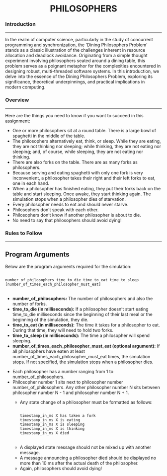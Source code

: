 # <h1 align="center">PHILOSOPHERS</h1>

### Introduction
---
In the realm of computer science, particularly in the study of concurrent programming and synchronization, the 'Dining Philosophers Problem' stands as a classic illustration of the challenges inherent in resource allocation and deadlock avoidance. Originating from a simple thought experiment involving philosophers seated around a dining table, this problem serves as a poignant metaphor for the complexities encountered in designing robust, multi-threaded software systems. In this introduction, we delve into the essence of the Dining Philosophers Problem, exploring its significance, theoretical underpinnings, and practical implications in modern computing.

### Overview
---
<p>Here are the things you need to know if you want to succeed in this assignment:</p>
<ul>
  <li>One or more philosophers sit at a round table. There is a large bowl of spaghetti in the middle of the table.</li>
  <li>The philosophers alternatively eat, think, or sleep. While they are eating, they are not thinking nor sleeping; while thinking, they are not eating nor sleeping; and, of course, while sleeping, they are not eating nor thinking.</li>
  <li>There are also forks on the table. There are as many forks as philosophers.</li>
  <li>Because serving and eating spaghetti with only one fork is very inconvenient, a philosopher takes their right and their left forks to eat, one in each hand.</li>
  <li>When a philosopher has finished eating, they put their forks back on the table and start sleeping. Once awake, they start thinking again. The simulation stops when a philosopher dies of starvation.</li>
  <li>Every philosopher needs to eat and should never starve.</li>
  <li>Philosophers don’t speak with each other.</li>
  <li>Philosophers don’t know if another philosopher is about to die.</li>
  <li>No need to say that philosophers should avoid dying!</li>
</ul>

### Rules to Follow
---
<h2>Program Arguments</h2>
<p>Below are the program arguments required for the simulation:</p>
<pre>
<code>
number_of_philosophers time_to_die time_to_eat time_to_sleep [number_of_times_each_philosopher_must_eat]
</code>
</pre>

<ul>
  <li><strong>number_of_philosophers:</strong> The number of philosophers and also the number of forks.</li>
  <li><strong>time_to_die (in milliseconds):</strong> If a philosopher doesn’t start eating time_to_die milliseconds since the beginning of their last meal or the beginning of the simulation, they die.</li>
  <li><strong>time_to_eat (in milliseconds):</strong> The time it takes for a philosopher to eat. During that time, they will need to hold two forks.</li>
  <li><strong>time_to_sleep (in milliseconds):</strong> The time a philosopher will spend sleeping.</li>
  <li><strong>number_of_times_each_philosopher_must_eat (optional argument):</strong> If all philosophers have eaten at least number_of_times_each_philosopher_must_eat times, the simulation stops. If not specified, the simulation stops when a philosopher dies.</li>
</ul>
</pre>

<ul>
  <li>Each philosopher has a number ranging from 1 to number_of_philosophers.</li>
  <li>Philosopher number 1 sits next to philosopher number number_of_philosophers. Any other philosopher number N sits between philosopher number N - 1 and philosopher number N + 1.</li>
<ul/>
<li>Any state change of a philosopher must be formatted as follows:</li>
<pre>
<code>
timestamp_in_ms X has taken a fork
timestamp_in_ms X is eating
timestamp_in_ms X is sleeping
timestamp_in_ms X is thinking
timestamp_in_ms X died
</code>
</pre>
  <li>A displayed state message should not be mixed up with another message.</li>
  <li>A message announcing a philosopher died should be displayed no more than 10 ms after the actual death of the philosopher.</li>
  <li>Again, philosophers should avoid dying!</li>
</ul>

</ul>
